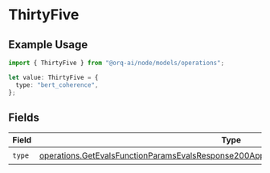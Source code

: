 # ThirtyFive

## Example Usage

```typescript
import { ThirtyFive } from "@orq-ai/node/models/operations";

let value: ThirtyFive = {
  type: "bert_coherence",
};
```

## Fields

| Field                                                                                                                                                                                              | Type                                                                                                                                                                                               | Required                                                                                                                                                                                           | Description                                                                                                                                                                                        |
| -------------------------------------------------------------------------------------------------------------------------------------------------------------------------------------------------- | -------------------------------------------------------------------------------------------------------------------------------------------------------------------------------------------------- | -------------------------------------------------------------------------------------------------------------------------------------------------------------------------------------------------- | -------------------------------------------------------------------------------------------------------------------------------------------------------------------------------------------------- |
| `type`                                                                                                                                                                                             | [operations.GetEvalsFunctionParamsEvalsResponse200ApplicationJSONResponseBodyData535Type](../../models/operations/getevalsfunctionparamsevalsresponse200applicationjsonresponsebodydata535type.md) | :heavy_check_mark:                                                                                                                                                                                 | N/A                                                                                                                                                                                                |